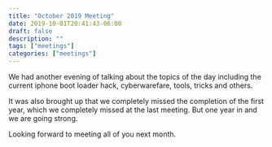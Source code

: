 ```yaml
---
title: "October 2019 Meeting"
date: 2019-10-01T20:41:43-06:00
draft: false
description: ""
tags: ["meetings"]
categories: ["meetings"]
---
```


We had another evening of talking about the topics of the day including the
current iphone boot loader hack, cyberwarefare, tools, tricks and others.

It was also brought up that we completely missed the completion of the first
year, which we completely missed at the last meeting.  But one year in and we
are going strong.

Looking forward to meeting all of you next month.